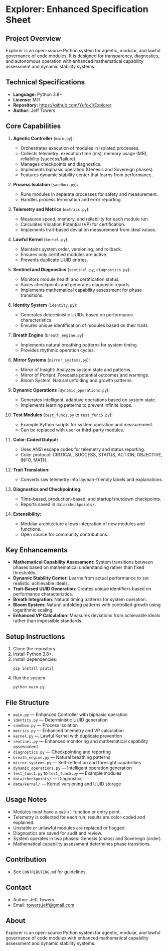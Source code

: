 


# Explorer: Enhanced Specification Sheet

## Project Overview

Explorer is an open-source Python system for agentic, modular, and lawful governance of code modules. It is designed for transparency, diagnostics, and autonomous operation with enhanced mathematical capability assessment and dynamic stability systems.

## Technical Specifications

* **Language:** Python 3.8+
* **License:** MIT
* **Repository:** https://github.com/Yufok1/Explorer
* **Author:** Jeff Towers

## Core Capabilities

1. **Agentic Controller** (`main.py`):  
   * Orchestrates execution of modules in isolated processes.  
   * Collects telemetry: execution time (ms), memory usage (MB), reliability (success/failure).  
   * Manages checkpoints and diagnostics.
   * Implements biphasic operation (Genesis and Sovereign phases).
   * Features dynamic stability center that learns from performance.

2. **Process Isolation** (`sandbox.py`):  
   * Runs modules in separate processes for safety and measurement.  
   * Handles process termination and error reporting.

3. **Telemetry and Metrics** (`metrics.py`):  
   * Measures speed, memory, and reliability for each module run.  
   * Calculates Violation Potential (VP) for certification.
   * Implements trait-based deviation measurement from ideal values.

4. **Lawful Kernel** (`kernel.py`):  
   * Maintains system order, versioning, and rollback.  
   * Ensures only certified modules are active.
   * Prevents duplicate UUID entries.

5. **Sentinel and Diagnostics** (`sentinel.py`, `diagnostics.py`):  
   * Monitors module health and certification status.  
   * Saves checkpoints and generates diagnostic reports.
   * Implements mathematical capability assessment for phase transitions.

6. **Identity System** (`identity.py`):
   * Generates deterministic UUIDs based on performance characteristics.
   * Ensures unique identification of modules based on their traits.

7. **Breath Engine** (`breath_engine.py`):
   * Implements natural breathing patterns for system timing.
   * Provides rhythmic operation cycles.

8. **Mirror Systems** (`mirror_systems.py`):
   * Mirror of Insight: Analyzes system state and patterns.
   * Mirror of Portent: Forecasts potential outcomes and warnings.
   * Bloom System: Natural unfolding and growth patterns.

9. **Dynamic Operations** (`dynamic_operations.py`):
   * Generates intelligent, adaptive operations based on system state.
   * Implements learning patterns to prevent infinite loops.

10. **Test Modules** (`test_func1.py` to `test_func5.py`):  
    * Example Python scripts for system operation and measurement.  
    * Can be replaced with user or third-party modules.

11. **Color-Coded Output:**  
    * Uses ANSI escape codes for telemetry and status reporting.  
    * Color protocol: CRITICAL, SUCCESS, STATUS, ACTION, OBJECTIVE, INFO, MATH.

12. **Trait Translation:**  
    * Converts raw telemetry into layman-friendly labels and explanations.

13. **Diagnostics and Checkpointing:**  
    * Time-based, production-based, and startup/shutdown checkpoints.  
    * Reports saved in `data/checkpoints/`.

14. **Extensibility:**  
    * Modular architecture allows integration of new modules and functions.  
    * Open source for community contributions.

## Key Enhancements

- **Mathematical Capability Assessment**: System transitions between phases based on mathematical understanding rather than fixed thresholds.
- **Dynamic Stability Center**: Learns from actual performance to set realistic, achievable ideals.
- **Trait-Based UUID Generation**: Creates unique identifiers based on performance characteristics.
- **Breath Integration**: Natural timing patterns for system operation.
- **Bloom System**: Natural unfolding patterns with controlled growth using logarithmic scaling.
- **Enhanced VP Calculation**: Measures deviations from achievable ideals rather than impossible standards.

## Setup Instructions

1. Clone the repository.
2. Install Python 3.8+.
3. Install dependencies:  
   ```
   pip install psutil
   ```
4. Run the system:  
   ```
   python main.py
   ```

## File Structure

* `main.py` — Enhanced Controller with biphasic operation
* `identity.py` — Deterministic UUID generation
* `sandbox.py` — Process isolation
* `metrics.py` — Enhanced telemetry and VP calculation
* `kernel.py` — Lawful Kernel with duplicate prevention
* `sentinel.py` — Enhanced monitoring and mathematical capability assessment
* `diagnostics.py` — Checkpointing and reporting
* `breath_engine.py` — Natural breathing patterns
* `mirror_systems.py` — Self-reflection and foresight capabilities
* `dynamic_operations.py` — Intelligent operation generation
* `test_func1.py` to `test_func5.py` — Example modules
* `data/checkpoints/` — Diagnostics
* `data/kernel/` — Kernel versioning and UUID storage

## Usage Notes

* Modules must have a `main()` function or entry point.
* Telemetry is collected for each run; results are color-coded and explained.
* Unstable or unlawful modules are replaced or flagged.
* Diagnostics are saved for audit and review.
* System operates in two phases: Genesis (chaos) and Sovereign (order).
* Mathematical capability assessment determines phase transitions.

## Contribution

* See `CONTRIBUTING.md` for guidelines.

## Contact

* Author: Jeff Towers  
* Email: towers.jeff@gmail.com

## About

Explorer is an open-source Python system for agentic, modular, and lawful governance of code modules with enhanced mathematical capability assessment and dynamic stability systems.
